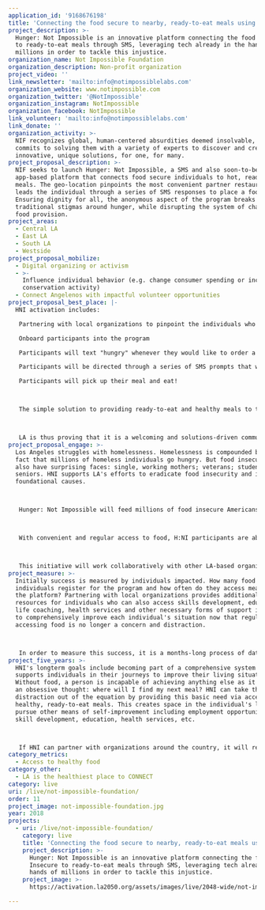 ```yaml
---
application_id: '9168676198'
title: 'Connecting the food secure to nearby, ready-to-eat meals using SMS'
project_description: >-
  Hunger: Not Impossible is an innovative platform connecting the food Insecure
  to ready-to-eat meals through SMS, leveraging tech already in the hands of
  millions in order to tackle this injustice.
organization_name: Not Impossible Foundation
organization_description: Non-profit organization
project_video: ''
link_newsletter: 'mailto:info@notimpossiblelabs.com'
organization_website: www.notimpossible.com
organization_twitter: '@NotImpossible'
organization_instagram: NotImpossible
organization_facebook: NotImpossible
link_volunteer: 'mailto:info@notimpossiblelabs.com'
link_donate: ''
organization_activity: >-
  NIF recognizes global, human-centered absurdities deemed insolvable, then
  commits to solving them with a variety of experts to discover and create
  innovative, unique solutions, for one, for many.
project_proposal_description: >-
  NIF seeks to launch Hunger: Not Impossible, a SMS and also soon-to-be
  app-based platform that connects food secure individuals to hot, ready-to-eat
  meals. The geo-location pinpoints the most convenient partner restaurants then
  leads the individual through a series of SMS responses to place a food order.
  Ensuring dignity for all, the anonymous aspect of the program breaks down
  traditional stigmas around hunger, while disrupting the system of charitable
  food provision.
project_areas:
  - Central LA
  - East LA
  - South LA
  - Westside
project_proposal_mobilize:
  - Digital organizing or activism
  - >-
    Influence individual behavior (e.g. change consumer spending or increase
    conservation activity)
  - Connect Angelenos with impactful volunteer opportunities
project_proposal_best_place: |-
  HNI activation includes:

   Partnering with local organizations to pinpoint the individuals who can most benefit from the program.

   Onboard participants into the program

   Participants will text "hungry" whenever they would like to order a meal (the number of meals / days will depend on budget and scale)

   Participants will be directed through a series of SMS prompts that will build a food order at a participating restaurant that is nearby (geo-location technology selects the nearest locations)

   Participants will pick up their meal and eat!



   The simple solution to providing ready-to-eat and healthy meals to those struggling with food insecurity proves that Angelenos are concerned about their local communities and strive to discover innovative solutions for them. This program is human-centered and intends to work with a breadth of local organizations in order to provide a comprehensive program of self-development. Rather than be a "hand out" initiative, it is a hand-up approach to creating self-sufficiency in each and every Angeleno.



   LA is thus proving that it is a welcoming and solutions-driven community where each individual is valued and supported in his/her ambitions to lead a healthier, more fulfilling life that allows him/her to become a higher contributing member of the community.
project_proposal_engage: >-
  Los Angeles struggles with homelessness. Homelessness is compounded by the
  fact that millions of homeless individuals go hungry. But food insecurity can
  also have surprising faces: single, working mothers; veterans; students;
  seniors. HNI supports LA's efforts to eradicate food insecurity and its
  foundational causes.



   Hunger: Not Impossible will feed millions of food insecure Americans by leveraging a ubiquitous technology and mode of communication — cell phones and texting.



   With convenient and regular access to food, H:NI participants are able to reinvest their time into strengthening the foundation of their lives, which ultimately disrupts the perpetual cycle of hunger.



   This initiative will work collaboratively with other LA-based organizations working to end poverty and hunger in LA. Together, they will improve LA's reputation as being the homeless capital of the United States. It will show that Angelenos care about their communities and are actively discovering and utilizing breakthrough approaches to improving everyone's situation.
project_measure: >-
  Initially success is measured by individuals impacted. How many food insecure
  individuals register for the program and how often do they access meals via
  the platform? Partnering with local organizations provides additional
  resources for individuals who can also access skills development, education,
  life coaching, health services and other necessary forms of support in order
  to comprehensively improve each individual's situation now that regularly
  accessing food is no longer a concern and distraction.



   In order to measure this success, it is a months-long process of data tracking--via the ordering platform--of individuals to understand increase in qualitative life components. Surveys provided to all participants at the beginning and end of the program will inform the success of the program.
project_five_years: >-
  HNI's longterm goals include becoming part of a comprehensive system that
  supports individuals in their journeys to improve their living situation.
  Without food, a person is incapable of achieving anything else as it becomes
  an obsessive thought: where will I find my next meal? HNI can take this
  distraction out of the equation by providing this basic need via accessible,
  healthy, ready-to-eat meals. This creates space in the individual's live to
  pursue other means of self-improvement including employment opportunities,
  skill development, education, health services, etc.



   If HNI can partner with organizations around the country, it will revolutionize the ability of NGOs and their communities to dramatically escalate and accelerate the work of each organization.
category_metrics:
  - Access to healthy food
category_other:
  - LA is the healthiest place to CONNECT
category: live
uri: /live/not-impossible-foundation/
order: 11
project_image: not-impossible-foundation.jpg
year: 2018
projects:
  - uri: /live/not-impossible-foundation/
    category: live
    title: 'Connecting the food secure to nearby, ready-to-eat meals using SMS'
    project_description: >-
      Hunger: Not Impossible is an innovative platform connecting the food
      Insecure to ready-to-eat meals through SMS, leveraging tech already in the
      hands of millions in order to tackle this injustice.
    project_image: >-
      https://activation.la2050.org/assets/images/live/2048-wide/not-impossible-foundation.jpg

---
```

